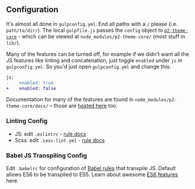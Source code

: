 ## Configuration

It's almost all done in `gulpconfig.yml`. End all paths with a `/` please (i.e. 
`path/to/dir/`). The local `gulpfile.js` passes the `config` object to 
[`p2-theme-core`](https://github.com/phase2/p2-theme-core) - which can be viewed 
at `node_modules/p2-theme-core/` (most stuff in `lib/`).

Many of the features can be turned off, for example if we didn't want all the JS 
features like linting and concatenation, just toggle `enabled` under `js` in 
`gulpconfig.yml`. So you'd just open `gulpconfig.yml` and change this:

```diff
js:
-    enabled: true
+    enabled: false
```

Documentation for many of the features are found in 
`node_modules/p2-theme-core/docs/` – those are [hosted here](http://p2-theme-core.readthedocs.org) 
too.

### Linting Config

- JS: edit `.eslintrc` - [rule docs](http://eslint.org/docs/rules/)
- Scss: edit `.sass-lint.yml` - [rule docs](https://github.com/sasstools/sass-lint/tree/master/docs/rules)

### Babel JS Transpiling Config

Edit `.babelrc` for configuration of 
[Babel rules](https://babeljs.io/docs/usage/options/) that transpile JS. Default 
allows ES6 to be transpiled to ES5. Learn about awesome 
[ES6 features](http://es6-features.org) here.
